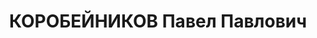---
title: КОРОБЕЙНИКОВ Павел Павлович
description: "Род. в 1894, г. Свердловск, Россия. Место проживания: г. Тбилиси ул.\
  \ Сухумская №7. Род занятий: до ареста начальник боевой подготовки ДТС ОАХ Зак.\
  \ ж. д. \n  Осужден Тройкой при НКВД ГССР 09.11.1937. Мера наказания: расстрел с\
  \ конфискацией личного имущества. Дата расстрела: 10.11.1937"
---